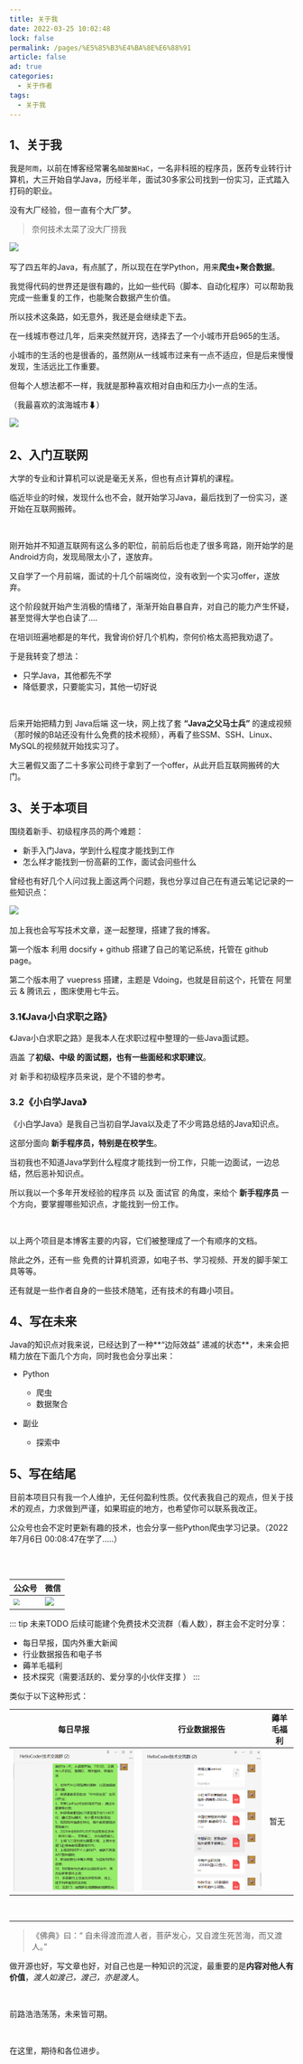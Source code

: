 ```yaml
---
title: 关于我
date: 2022-03-25 10:02:48
lock: false
permalink: /pages/%E5%85%B3%E4%BA%8E%E6%88%91
article: false
ad: true
categories: 
  - 关于作者
tags: 
  - 关于我
---
```



## 1、关于我

我是`阿雨`，以前在博客经常署名`醋酸菌HaC`，一名非科班的程序员，医药专业转行计算机，大三开始自学Java，历经半年，面试30多家公司找到一份实习，正式踏入打码的职业。



没有大厂经验，但一直有个大厂梦。

> 奈何技术太菜了没大厂捞我

![](https://res.smzdm.com/images/emotions/36.png)



写了四五年的Java，有点腻了，所以现在在学Python，用来**爬虫+聚合数据**。

我觉得代码的世界还是很有趣的，比如一些代码（脚本、自动化程序）可以帮助我完成一些重复的工作，也能聚合数据产生价值。

所以技术这条路，如无意外，我还是会继续走下去。



在一线城市卷过几年，后来突然就开窍，选择去了一个小城市开启965的生活。

小城市的生活的也是很香的，虽然刚从一线城市过来有一点不适应，但是后来慢慢发现，生活远比工作重要。

但每个人想法都不一样，我就是那种喜欢相对自由和压力小一点的生活。



（我最喜欢的滨海城市⬇）

![](./picture/image-20220706003441424.png)



## 2、入门互联网

大学的专业和计算机可以说是毫无关系，但也有点计算机的课程。

临近毕业的时候，发现什么也不会，就开始学习Java，最后找到了一份实习，遂开始在互联网搬砖。

<br>

刚开始并不知道互联网有这么多的职位，前前后后也走了很多弯路，刚开始学的是 Android方向，发现局限太小了，遂放弃。

又自学了一个月前端，面试的十几个前端岗位，没有收到一个实习offer，遂放弃。

这个阶段就开始产生消极的情绪了，渐渐开始自暴自弃，对自己的能力产生怀疑，甚至觉得大学也白读了....

在培训班遍地都是的年代，我曾询价好几个机构，奈何价格太高把我劝退了。

于是我转变了想法：

- 只学Java，其他都先不学
- 降低要求，只要能实习，其他一切好说

<br>

后来开始把精力到 Java后端 这一块，网上找了套 **“Java之父马士兵”** 的速成视频（那时候的B站还没有什么免费的技术视频），再看了些SSM、SSH、Linux、MySQL的视频就开始找实习了。



大三暑假又面了二十多家公司终于拿到了一个offer，从此开启互联网搬砖的大门。





## 3、关于本项目

围绕着新手、初级程序员的两个难题：

- 新手入门Java，学到什么程度才能找到工作
- 怎么样才能找到一份高薪的工作，面试会问些什么

曾经也有好几个人问过我上面这两个问题，我也分享过自己在有道云笔记记录的一些知识点：

<img src="http://rainyudianxx.baimuxym.cn/image-20220329110619516.png" style="zoom:100%;" />

加上我也会写写技术文章，遂一起整理，搭建了我的博客。

第一个版本 利用 docsify + github 搭建了自己的笔记系统，托管在 github page。

第二个版本用了 vuepress 搭建，主题是 Vdoing，也就是目前这个，托管在 阿里云 & 腾讯云 ，图床使用七牛云。



### 3.1《Java小白求职之路》

《Java小白求职之路》是我本人在求职过程中整理的一些Java面试题。

涵盖 了**初级、中级 的面试题，也有一些面经和求职建议**。

对 新手和初级程序员来说，是个不错的参考。



### 3.2《小白学Java》

《小白学Java》是我自己当初自学Java以及走了不少弯路总结的Java知识点。

这部分面向 **新手程序员，特别是在校学生**。

当初我也不知道Java学到什么程度才能找到一份工作，只能一边面试，一边总结，然后恶补知识点。

所以我以一个多年开发经验的程序员 以及 面试官 的角度，来给个 **新手程序员** 一个方向，要掌握哪些知识点，才能找到一份工作。



<br>

以上两个项目是本博客主要的内容，它们被整理成了一个有顺序的文档。

除此之外，还有一些 免费的计算机资源，如电子书、学习视频、开发的脚手架工具等等。



还有就是一些作者自身的一些技术随笔，还有技术的有趣小项目。



## 4、写在未来

Java的知识点对我来说，已经达到了一种**“边际效益” 递减的状态**，未来会把精力放在下面几个方向，同时我也会分享出来：

- Python

  - 爬虫
  - 数据聚合
  
- 副业

  - 探索中
  






## 5、写在结尾

目前本项目只有我一个人维护，无任何盈利性质。仅代表我自己的观点，但关于技术的观点，力求做到严谨，如果瑕疵的地方，也希望你可以联系我改正。



公众号也会不定时更新有趣的技术，也会分享一些Python爬虫学习记录。（2022年7月6日 00:08:47在学了.....）

<br>



<div align="center"> <img src=""  style="zoom:30%;"></img> </div>

| 公众号                                                       | 微信                                                         |
| ------------------------------------------------------------ | ------------------------------------------------------------ |
| <img src="https://cdn.jsdelivr.net/gh/DogerRain/image@main/Home/HelloCoder.png" style="zoom:70%;" /> | ![](https://cdn.jsdelivr.net/gh/DogerRain/image@main/Home/personal_wechat.png) |



::: tip 未来TODO
后续可能建个免费技术交流群（看人数），群主会不定时分享：

- 每日早报，国内外重大新闻
- 行业数据报告和电子书
- 薅羊毛福利
- 技术探究（需要活跃的、爱分享的小伙伴支撑 ）
:::

类似于以下这种形式：

| 每日早报                                   | 行业数据报告                               | 薅羊毛福利 |
| ------------------------------------------ | ------------------------------------------ | ---------- |
| ![](./picture/image-20220706001630264.png) | ![](./picture/image-20220706001534100.png) | 暂无       |



<br>

---



> 《佛典》曰：“ 自未得渡而渡人者，菩萨发心，又自渡生死苦海，而又渡人。”  

做开源也好，写文章也好，对自己也是一种知识的沉淀，最重要的是**内容对他人有价值**，*渡人如渡己，渡己，亦是渡人*。

<br>

前路浩浩荡荡，未来皆可期。

<br>

在这里，期待和各位进步。

<br>


<!-- 评论 -->
<Vssue :title="$title" />